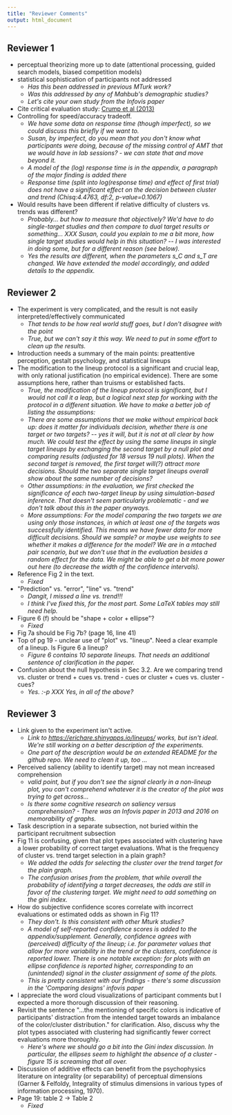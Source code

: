 ```yaml
---
title: "Reviewer Comments"
output: html_document
---
```


## Reviewer 1
- perceptual theorizing more up to date (attentional processing, guided search models, biased competition models)
- statistical sophistication of participants not addressed
    - *Has this been addressed in previous MTurk work?*
    - *Was this addressed by any of Mahbub's demographic studies?*
    - *Let's cite your own study from the Infovis paper*
- Cite critical evaluation study: [Crump et al (2013)](http://journals.plos.org/plosone/article?id=10.1371/journal.pone.0057410)
- Controlling for speed/accuracy tradeoff. 
    - *We have some data on response time (though imperfect), so we could discuss this briefly if we want to.*
    - *Susan, by imperfect, do you mean that you don't know what participants were doing, because of the missing control of AMT that we would have in lab sessions? - we can state that and move beyond it.*
    - *A model of the (log) response time is in the appendix, a paragraph of the major finding is added there*
    - *Response time (split into log(response time) and effect of first trial) does not have a significant effect on the decision between cluster and trend (Chisq:4.4763, df:2, p-value=0.1067)*
- Would results have been different if relative difficulty of clusters vs. trends was different?
    - *Probably... but how to measure that objectively? We'd have to do single-target studies and then compare to dual target results or something... XXX Susan, could you explain to me a bit more, how single target studies would help in this situation? -- I was interested in doing some, but for a different reason (see below).*
    - *Yes the results are different, when the parameters s_C and s_T are changed. We have extended the model accordingly, and added details to the appendix.*
    
## Reviewer 2
- The experiment is very complicated, and the result is not easily interpreted/effectively communicated
    - *That tends to be how real world stuff goes, but I don't disagree with the point*
    - *True, but we can't say it this way. We need to put in some effort to clean up the results.*
- Introduction needs a summary of the main points: preattentive perception, gestalt psychology, and statistical lineups
- The modification to the lineup protocol is a significant and crucial
leap, with only rational justification (no empirical evidence).
There are some assumptions here, rather than truisms or established facts.
    - *True, the modification of the lineup protocol is significant, but I would not call it a leap, but a logical next step for working with the protocol in a different situation. We have to make a better job of listing the assumptions:*
    - *There are some assumptions that we make without empirical back up: does it matter for individuals decision, whether there is one target or two targets? -- yes it will, but it is not at all clear by how much. We could test the effect by using the same lineups in single target lineups by exchanging the second target by a null plot and comparing results (adjusted for 18 versus 19 null plots). When the second target is removed, the first target will(?) attract more decisions. Should the two separate single target lineups overall show about the same number of decisions?*
    - *Other assumptions: in the evaluation, we first checked the significance of each two-target lineup by using simulation-based inference. That doesn't seem particularly problematic - and we don't talk about this in the paper anyways.*
    - *More assumptions: For the model comparing the two targets we are using only those instances, in which at least one of the targets was successfully identified. This means we have fewer data for more difficult decisions. Should we sample? or maybe use weights to see whether it makes a difference for the model? We are in a mtached pair scenario, but we don't use that in the evaluation besides a random effect for the data. We might be able to get a bit more power out here (to decrease the width of the confidence intervals).*
- Reference Fig 2 in the text.
    - *Fixed*
- "Prediction" vs. "error", "line" vs. "trend"
    - *Dangit, I missed a line vs. trend!!!* 
    - *I think I've fixed this, for the most part. Some LaTeX tables may still need help.*
- Figure 6 (f) should be "shape + color + ellipse"?
    - *Fixed*
- Fig 7a should be Fig 7b? (page 16, line 41)
- Top of pg 19 - unclear use of "plot" vs. "lineup". Need a clear example of a lineup. Is Figure 6 a lineup?
    - *Figure 6 contains 10 separate lineups. That needs an additional sentence of clarification in the paper.*
- Confusion about the null hypothesis in Sec 3.2. Are we comparing trend vs. cluster or trend + cues vs. trend - cues or cluster + cues vs. cluster - cues? 
    - *Yes. :-p* *XXX Yes, in all of the above?*
    
    
## Reviewer 3
- Link given to the experiment isn't active.
    - *Link to https://erichare.shinyapps.io/lineups/ works, but isn't ideal. We're still working on a better description of the experiments.*
    - *One part of the description would be an extended README for the github repo. We need to clean it up, too ...*
- Perceived saliency (ability to identify target) may not mean increased comprehension
    - *valid point, but if you don't see the signal clearly in a non-lineup plot, you can't comprehend whatever it is the creator of the plot was trying to get across...*
    - *Is there some cognitive research on saliency versus comprehension? - There was an Infovis paper in 2013 and 2016 on memorability of graphs.*
- Task description in a separate subsection, not buried within the participant recruitment subsection
- Fig 11 is confusing, given that plot types associated with clustering have a lower probability of correct target evaluations. What is the frequency of cluster vs. trend target selection in a plain graph?
    - *We added the odds for selecting the cluster over the trend target for the plain graph.*
    - *The confusion arises from the problem, that while overall the probability of identifying a target decreases, the odds are still in favor of the clustering target. We might need to add something on the gini index.*
- How do subjective confidence scores correlate with incorrect evaluations or estimated odds as shown in Fig 11?
    - *They don't. Is this consistent with other Mturk studies?*
    - *A model of self-reported confidence scores is added to the appendix/supplement. Generally, confidence agrees with (perceived) difficulty of the lineup; i.e. for parameter values that allow for more variability in the trend or the clusters, confidence is reported lower. There is one notable exception: for plots with an ellipse confidence is reported higher, corresponding to an (unintended) signal in the cluster assignment of some of the plots.*
    - *This is pretty consistent with our findings - there's some discussion in the 'Comparing designs' infovis paper*
- I appreciate the word cloud visualizations of participant comments but I expected a more thorough discussion of their reasoning. 
- Revisit the sentence "...the mentioning of specific colors is indicative of participants' distraction from the intended target towards an imbalance of the color/cluster distribution." for clarification. Also, discuss why the plot types associated with clustering had significantly fewer correct evaluations more thoroughly.
    - *Here's where we should go a bit into the Gini index discussion. In particular, the ellipses seem to highlight the absence of a cluster - figure 15 is screaming that all over.*
- Discussion of additive effects can benefit from the psychophysics literature on integrality (or separability) of perceptual dimensions (Garner & Felfoldy, Integrality of stimulus dimensions in various types of information processing, 1970). 
- Page 19: table 2 -> Table 2
    - *Fixed*